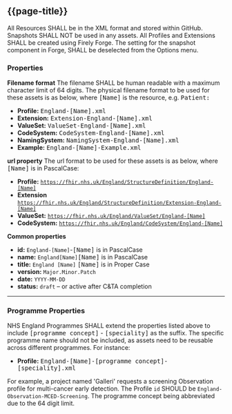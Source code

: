 ## {{page-title}}

All Resources SHALL be in the XML format and stored within GitHub. Snapshots SHALL NOT be used in any assets. All Profiles and Extensions SHALL be created using Firely Forge. The setting for the snapshot component in Forge, SHALL be deselected from the Options menu.

### Properties
**Filename format**
The filename SHALL be human readable with a maximum character limit of 64 digits. The physical filename format to be used for these assets is as below, where <samp>[Name]</samp> is the resource, e.g. <samp>Patient</smap>:

- **Profile:** <samp>England-[Name].xml</samp>
- **Extension:** <samp>Extension-England-[Name].xml</samp>
- **ValueSet:** <samp>ValueSet-England-[Name].xml</samp>
- **CodeSystem:** <samp>CodeSystem-England-[Name].xml</samp>
- **NamingSystem:** <samp>NamingSystem-England-[Name].xml</samp>
- **Example:** <samp>England-[Name]-Example.xml</samp>


**url property**
The url format to be used for these assets is as below, where <samp>[Name]</samp> is in PascalCase: 
- **Profile:** <code>https://fhir.nhs.uk/England/StructureDefinition/England-[Name]</code>
- **Extension** <code>https://fhir.nhs.uk/England/StructureDefinition/Extension-England-[Name]</code>
- **ValueSet:** <code>https://fhir.nhs.uk/England/ValueSet/England-[Name]</code>
- **CodeSystem:** <code>https://fhir.nhs.uk/England/CodeSystem/England-[Name]</code>



**Common properties** 

- **id:** <code>England-[Name]</code>-<samp>[Name]</samp> is in PascalCase
- **name:** <code>England[Name]</code><samp>[Name]</samp> is in PascalCase
- **title:** <code>England [Name]</code> <samp>[Name]</samp> is in Proper Case
- **version:** <code>Major.Minor.Patch</code>
- **date:** <code>YYYY-MM-DD</code>
- **status:** <code>draft</code> – or active after C&TA completion

---

### Programme Properties

NHS England Programmes SHALL extend the properties listed above to include <samp>[programme concept]</samp> - <samp>[speciality]</samp> as the suffix. The specific programme name should not be included, as assets need to be reusable across different programmes. For instance:

- **Profile:** <samp>England-[Name]-[programme concept]-[speciality].xml</samp>

For example, a project named 'Galleri' requests a screening Observation profile for multi-cancer early detection. The Profile `id` SHOULD be <code>England-Observation-MCED-Screening</code>. The programme concept being abbreviated due to the 64 digit limit.